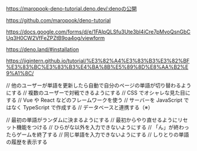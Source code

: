 https://maropook-deno-tutorial.deno.dev/:denoの公開

https://github.com/maropook/deno-tutorial

https://docs.google.com/forms/d/e/1FAIpQLSfu3Ute3bl4iCre7pMvoQsnGbCUq3H0CW2VfFeZPZtB9oa4og/viewform

https://deno.land/#installation

https://jigintern.github.io/tutorial/%E3%82%A4%E3%83%B3%E3%82%BF%E3%83%BC%E3%83%B3%E4%BA%8B%E5%89%8D%E8%AA%B2%E9%A1%8C/



// 他のユーザーが単語を更新したら自動で自分のページの単語が切り替わるようにする
// 複数のユーザーで対戦できるようにする
// CSS でオシャレな見た目にする
// Vue や React などのフレームワークを使う
// サーバーを JavaScript ではなく TypeScript で作成する
// データベースと連携する（※）


// 最初の単語がランダムに決まるようにする
// 最初からやり直せるようにリセット機能をつける
// ひらがな以外を入力できないようにする
// 「ん」が終わったらゲームを終了する
// 同じ単語を入力できないようにする
// しりとりの単語の履歴を表示する
